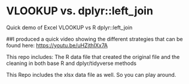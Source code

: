 # VLOOKUP vs. dplyr::left_join
Quick demo of Excel VLOOKUP vs R dplyr::left_join

##I produced a quick video showing the different strategies that can be found here:
https://youtu.be/uHZjthIXx7A

This repo includes:
The R data file that created the original file and the cleaning in both base R and dplyr/tidyverse methods

This Repo includes the xlsx data file as well. So you can play around.

